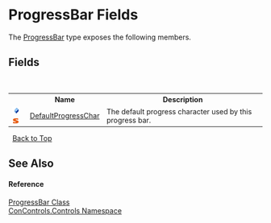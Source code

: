 # ProgressBar Fields
 

The <a href="8324ffb5-16c1-dab5-6f91-1faf0ed01c19">ProgressBar</a> type exposes the following members.


## Fields
&nbsp;<table><tr><th></th><th>Name</th><th>Description</th></tr><tr><td>![Public field](media/pubfield.gif "Public field")![Static member](media/static.gif "Static member")</td><td><a href="b463dde0-c895-d249-3a61-109cfba6c93e">DefaultProgressChar</a></td><td>
The default progress character used by this progress bar.</td></tr></table>&nbsp;
<a href="#progressbar-fields">Back to Top</a>

## See Also


#### Reference
<a href="8324ffb5-16c1-dab5-6f91-1faf0ed01c19">ProgressBar Class</a><br /><a href="8161a036-2926-0ace-99d3-20346d250e3b">ConControls.Controls Namespace</a><br />